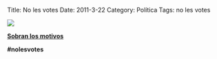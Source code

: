 Title: No les votes
Date: 2011-3-22
Category: Política
Tags: no les votes

[![](/img/NLV_300x250.jpg)](http://nolesvotes.com)

 [**Sobran los motivos**](http://wiki.nolesvotes.org/wiki/Por_qu%C3%A9_no)

 **#nolesvotes**
